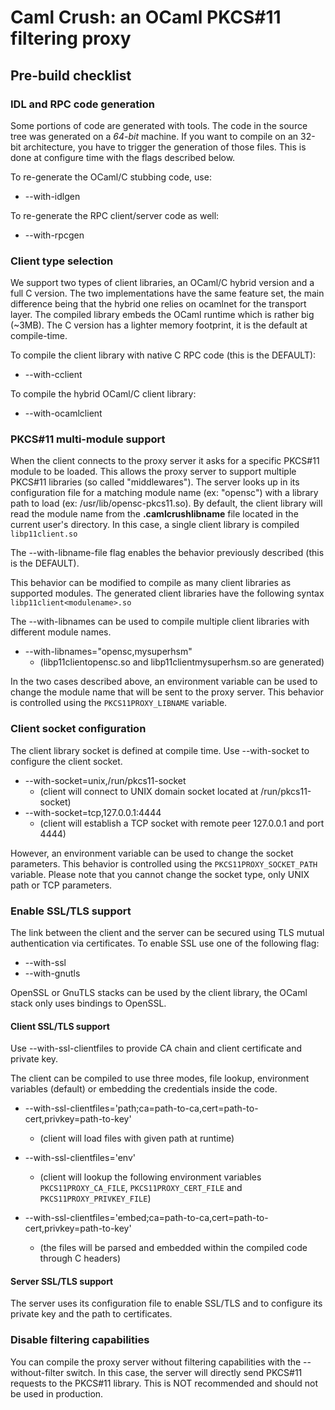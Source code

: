 # Caml Crush: an OCaml PKCS#11 filtering proxy

## Pre-build checklist

### IDL and RPC code generation

Some portions of code are generated with tools. 
The code in the source tree was generated on a *64-bit* machine.
If you want to compile on an 32-bit architecture, you have to trigger the generation of those files. 
This is done at configure time with the flags described below.

To re-generate the OCaml/C stubbing code, use:

  * --with-idlgen

To re-generate the RPC client/server code as well:

  * --with-rpcgen

### Client type selection
We support two types of client libraries, an OCaml/C hybrid version and a full C version.
The two implementations have the same feature set, the main difference being that the hybrid one relies on 
ocamlnet for the transport layer. The compiled library embeds the OCaml runtime which is rather big (~3MB).
The C version has a lighter memory footprint, it is the default at compile-time.

To compile the client library with native C RPC code (this is the DEFAULT):

  * --with-cclient

To compile the hybrid OCaml/C client library:

  * --with-ocamlclient

### PKCS#11 multi-module support
When the client connects to the proxy server it asks for a specific PKCS#11 module to be loaded. This allows the proxy server to support
multiple PKCS#11 libraries (so called "middlewares").
The server looks up in its configuration file for a matching module name (ex: "opensc") with a library path to load (ex: /usr/lib/opensc-pkcs11.so).
By default, the client library will read the module name from the **.camlcrushlibname** file located in the current user's directory. In this case, a single client library is compiled `libp11client.so`

The --with-libname-file flag enables the behavior previously described (this is the DEFAULT).

This behavior can be modified to compile as many client libraries as supported modules.
The generated client libraries have the following syntax `libp11client<modulename>.so`

The --with-libnames can be used to compile multiple client libraries with different module names.

  * --with-libnames="opensc,mysuperhsm"
    * (libp11clientopensc.so and libp11clientmysuperhsm.so are generated)

In the two cases described above, an environment variable can be used to change the module name that will be sent to the proxy server.
This behavior is controlled using the `PKCS11PROXY_LIBNAME` variable.

### Client socket configuration
The client library socket is defined at compile time.
Use --with-socket to configure the client socket.

  * --with-socket=unix,/run/pkcs11-socket
    * (client will connect to UNIX domain socket located at /run/pkcs11-socket)
  * --with-socket=tcp,127.0.0.1:4444
    * (client will establish a TCP socket with remote peer 127.0.0.1 and port 4444)

However, an environment variable can be used to change the socket parameters.
This behavior is controlled using the `PKCS11PROXY_SOCKET_PATH` variable.
Please note that you cannot change the socket type, only UNIX path or TCP parameters.

### Enable SSL/TLS support
The link between the client and the server can be secured using TLS mutual
authentication via certificates.
To enable SSL use one of the following flag:

  * --with-ssl
  * --with-gnutls

OpenSSL or GnuTLS stacks can be used by the client library, the OCaml stack only uses bindings to OpenSSL.

#### Client SSL/TLS support
Use --with-ssl-clientfiles to provide CA chain and client certificate and private key.

The client can be compiled to use three modes, file lookup, environment variables (default) or embedding the credentials inside the code.

  * --with-ssl-clientfiles='path;ca=path-to-ca,cert=path-to-cert,privkey=path-to-key'
    * (client will load files with given path at runtime)

  * --with-ssl-clientfiles='env'
    * (client will lookup the following environment variables `PKCS11PROXY_CA_FILE`, `PKCS11PROXY_CERT_FILE` and `PKCS11PROXY_PRIVKEY_FILE`)

  * --with-ssl-clientfiles='embed;ca=path-to-ca,cert=path-to-cert,privkey=path-to-key'
    * (the files will be parsed and embedded within the compiled code through C headers)

#### Server SSL/TLS support
The server uses its configuration file to enable SSL/TLS and to configure its private key and the path to certificates.

### Disable filtering capabilities
You can compile the proxy server without filtering capabilities with the --without-filter switch.
In this case, the server will directly send PKCS#11 requests to the PKCS#11 library.
This is NOT recommended and should not be used in production.
